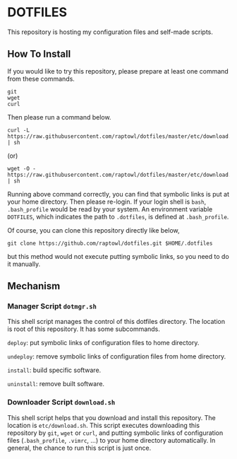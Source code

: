 # DOTFILES

This repository is hosting my configuration files and self-made scripts.

## How To Install

If you would like to try this repository, please prepare at least one command from these commands.
```
git
wget
curl
```
Then please run a command below.
```
curl -L https://raw.githubusercontent.com/raptowl/dotfiles/master/etc/download.sh | sh
```
(or)
```
wget -O - https://raw.githubusercontent.com/raptowl/dotfiles/master/etc/download.sh | sh
```
Running above command correctly, you can find that symbolic links is put at your home directory.
Then please re-login.
If your login shell is `bash`, `.bash_profile` would be read by your system.
An environment variable `DOTFILES`, which indicates the path to `.dotfiles`, is defined at `.bash_profile`.

Of course, you can clone this repository directly like below,
```
git clone https://github.com/raptowl/dotfiles.git $HOME/.dotfiles
```
but this method would not execute putting symbolic links, so you need to do it manually.

## Mechanism

### Manager Script `dotmgr.sh`

This shell script manages the control of this dotfiles directory.
The location is root of this repository.
It has some subcommands.

`deploy`: put symbolic links of configuration files to home directory.

`undeploy`: remove symbolic links of configuration files from home directory.

`install`: build specific software.

`uninstall`: remove built software.

### Downloader Script `download.sh`

This shell script helps that you download and install this repository.
The location is `etc/download.sh`.
This script executes downloading this repository by `git`, `wget` or `curl`, and putting symbolic links of configuration files (`.bash_profile`, `.vimrc`, ...) to your home directory automatically.
In general, the chance to run this script is just once.

